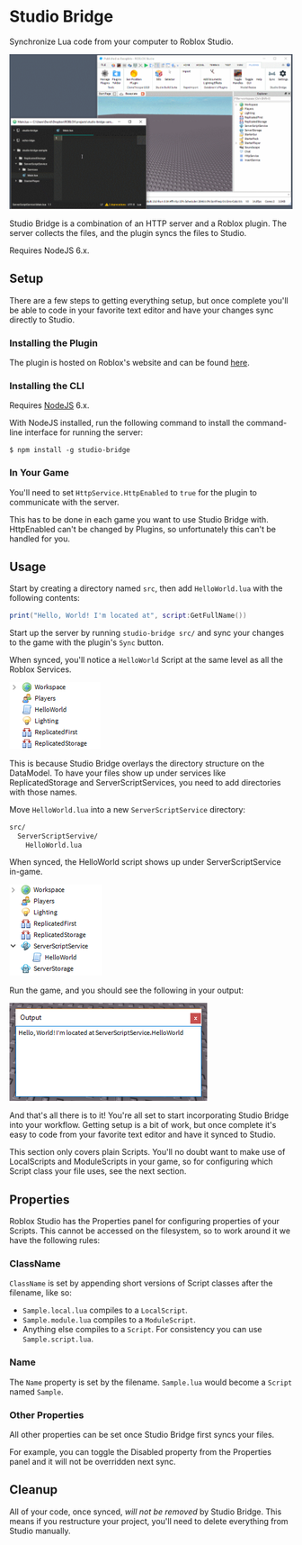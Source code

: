 # Studio Bridge

Synchronize Lua code from your computer to Roblox Studio.

![Studio Bridge in action.](images/in-action.gif)

Studio Bridge is a combination of an HTTP server and a Roblox plugin. The server collects the files, and the plugin syncs the files to Studio.

Requires NodeJS 6.x.

## Setup

There are a few steps to getting everything setup, but once complete you'll be able to code in your favorite text editor and have your changes sync directly to Studio.

### Installing the Plugin

The plugin is hosted on Roblox's website and can be found [here](https://www.roblox.com/library/626028645/Studio-Bridge).

### Installing the CLI

Requires [NodeJS](https://nodejs.org) 6.x.

With NodeJS installed, run the following command to install the command-line interface for running the server:

```shell
$ npm install -g studio-bridge
```

### In Your Game

You'll need to set `HttpService.HttpEnabled` to `true` for the plugin to communicate with the server.

This has to be done in each game you want to use Studio Bridge with. HttpEnabled can't be changed by Plugins, so unfortunately this can't be handled for you.

## Usage

<!-- With the plugin and server installed, you're ready to start syncing your files from the filesystem to Studio.

Your workflow will be the following:

- Run `studio-bridge` on your source directory.
- Start syncing in Studio.
- Code in your favorite text editor. -->

Start by creating a directory named `src`, then add `HelloWorld.lua` with the following contents:

```lua
print("Hello, World! I'm located at", script:GetFullName())
```

Start up the server by running `studio-bridge src/` and sync your changes to the game with the plugin's `Sync` button.

When synced, you'll notice a `HelloWorld` Script at the same level as all the Roblox Services.

![The HelloWorld script placed in the DataModel with services like Workspace and Players.](images/right-in-the-datamodel.png)

This is because Studio Bridge overlays the directory structure on the DataModel. To have your files show up under services like ReplicatedStorage and ServerScriptServices, you need to add directories with those names.

Move `HelloWorld.lua` into a new `ServerScriptService` directory:

```
src/
  ServerScriptServive/
    HelloWorld.lua
```

When synced, the HelloWorld script shows up under ServerScriptService in-game.

![The HelloWorld script under ServerScriptService in-game](images/in-the-right-place.png)

Run the game, and you should see the following in your output:

![The output window, displaying "Hello, World! I'm located at ServerScriptService.HelloWorld"](images/output.png)

And that's all there is to it! You're all set to start incorporating Studio Bridge into your workflow. Getting setup is a bit of work, but once complete it's easy to code from your favorite text editor and have it synced to Studio.

This section only covers plain Scripts. You'll no doubt want to make use of LocalScripts and ModuleScripts in your game, so for configuring which Script class your file uses, see the next section.

## Properties

Roblox Studio has the Properties panel for configuring properties of your Scripts. This cannot be accessed on the filesystem, so to work around it we have the following rules:

### ClassName

`ClassName` is set by appending short versions of Script classes after the filename, like so:

- `Sample.local.lua` compiles to a `LocalScript`.
- `Sample.module.lua` compiles to a `ModuleScript`.
- Anything else compiles to a `Script`. For consistency you can use `Sample.script.lua`.

### Name

The `Name` property is set by the filename. `Sample.lua` would become a `Script` named `Sample`.

### Other Properties

All other properties can be set once Studio Bridge first syncs your files.

For example, you can toggle the Disabled property from the Properties panel and it will not be overridden next sync.

## Cleanup

All of your code, once synced, *will not be removed* by Studio Bridge. This means if you restructure your project, you'll need to delete everything from Studio manually.

